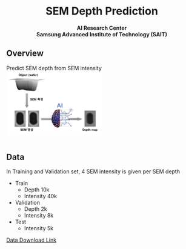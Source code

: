 <div align="center">

<h1>SEM Depth Prediction</h1>

**AI Research Center <br> Samsung Advanced Institute of Technology (SAIT)**
</div>

Overview
----------------------
Predict SEM depth from SEM intensity
<img src="SEM_overview.png" width="50%" align="middle"><br><br>

Data
----------------------
In Training and Validation set, 4 SEM intensity is given per SEM depth
- Train
  - Depth 10k
  - Intensity 40k
- Validation
  - Depth 2k
  - Intensity 8k
- Test
  - Intensity 5k

<a href="https://drive.google.com/file/d/1fR1aTTQWz5unZmz_WN4IVIgpQ4xGbzdY/view?usp=sharing">Data Download Link</a>

